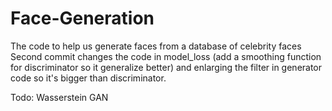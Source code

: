 # Face-Generation
The code to help us generate faces from a database of celebrity faces
Second commit changes the code in model_loss (add a smoothing function for discriminator so it generalize better) and enlarging the filter in generator code so it's bigger than discriminator.

Todo: Wasserstein GAN
